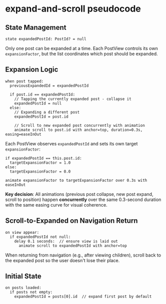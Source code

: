 # expand-and-scroll pseudocode

## State Management

```
state expandedPostId: PostId? = null
```

Only one post can be expanded at a time. Each PostView controls its own `expansionFactor`, but the list coordinates which post should be expanded.

## Expansion Logic

```
when post tapped:
  previousExpandedId = expandedPostId

  if post.id == expandedPostId:
    // Tapping the currently expanded post - collapse it
    expandedPostId = null
  else:
    // Expanding a different post
    expandedPostId = post.id

    // Scroll to new expanded post concurrently with animation
    animate scroll to post.id with anchor=top, duration=0.3s, easing=easeInOut
```

Each PostView observes `expandedPostId` and sets its own target `expansionFactor`:
```
if expandedPostId == this.post.id:
  targetExpansionFactor = 1.0
else:
  targetExpansionFactor = 0.0

animate expansionFactor to targetExpansionFactor over 0.3s with easeInOut
```

**Key decision**: All animations (previous post collapse, new post expand, scroll to position) happen **concurrently** over the same 0.3-second duration with the same easing curve for visual coherence.

## Scroll-to-Expanded on Navigation Return

```
on view appear:
  if expandedPostId not null:
    delay 0.1 seconds:  // ensure view is laid out
      animate scroll to expandedPostId with anchor=top
```

When returning from navigation (e.g., after viewing children), scroll back to the expanded post so the user doesn't lose their place.

## Initial State

```
on posts loaded:
  if posts not empty:
    expandedPostId = posts[0].id  // expand first post by default
```

